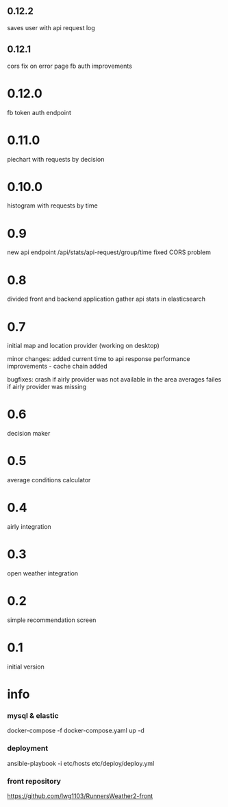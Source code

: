 ## 0.12.2
saves user with api request log

## 0.12.1
cors fix on error page
fb auth improvements

# 0.12.0
fb token auth endpoint

# 0.11.0
piechart with requests by decision

# 0.10.0
histogram with requests by time

# 0.9
new api endpoint /api/stats/api-request/group/time
fixed CORS problem

# 0.8
divided front and backend application
gather api stats in elasticsearch

# 0.7 
initial map and location provider (working on desktop)

minor changes:
added current time to api response
performance improvements - cache chain added

bugfixes:
crash if airly provider was not available in the area
averages failes if airly provider was missing

# 0.6 
decision maker

# 0.5 
average conditions calculator

# 0.4 
airly integration

# 0.3 
open weather integration

# 0.2 
simple recommendation screen

# 0.1 
initial version

# info

### mysql & elastic
docker-compose -f docker-compose.yaml up -d

### deployment
ansible-playbook -i etc/hosts etc/deploy/deploy.yml

### front repository
https://github.com/lwg1103/RunnersWeather2-front